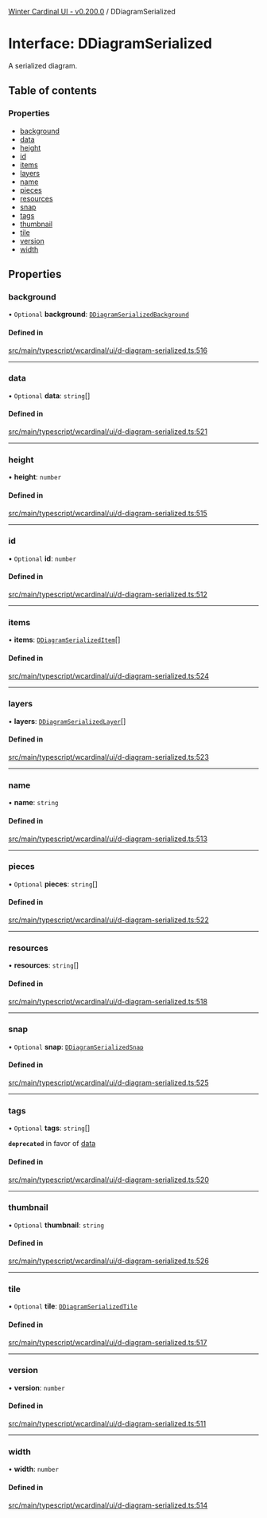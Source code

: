 [Winter Cardinal UI - v0.200.0](../index.md) / DDiagramSerialized

# Interface: DDiagramSerialized

A serialized diagram.

## Table of contents

### Properties

- [background](DDiagramSerialized.md#background)
- [data](DDiagramSerialized.md#data)
- [height](DDiagramSerialized.md#height)
- [id](DDiagramSerialized.md#id)
- [items](DDiagramSerialized.md#items)
- [layers](DDiagramSerialized.md#layers)
- [name](DDiagramSerialized.md#name)
- [pieces](DDiagramSerialized.md#pieces)
- [resources](DDiagramSerialized.md#resources)
- [snap](DDiagramSerialized.md#snap)
- [tags](DDiagramSerialized.md#tags)
- [thumbnail](DDiagramSerialized.md#thumbnail)
- [tile](DDiagramSerialized.md#tile)
- [version](DDiagramSerialized.md#version)
- [width](DDiagramSerialized.md#width)

## Properties

### background

• `Optional` **background**: [`DDiagramSerializedBackground`](DDiagramSerializedBackground.md)

#### Defined in

[src/main/typescript/wcardinal/ui/d-diagram-serialized.ts:516](https://github.com/winter-cardinal/winter-cardinal-ui/blob/v0.200.0/src/main/typescript/wcardinal/ui/d-diagram-serialized.ts#L516)

___

### data

• `Optional` **data**: `string`[]

#### Defined in

[src/main/typescript/wcardinal/ui/d-diagram-serialized.ts:521](https://github.com/winter-cardinal/winter-cardinal-ui/blob/v0.200.0/src/main/typescript/wcardinal/ui/d-diagram-serialized.ts#L521)

___

### height

• **height**: `number`

#### Defined in

[src/main/typescript/wcardinal/ui/d-diagram-serialized.ts:515](https://github.com/winter-cardinal/winter-cardinal-ui/blob/v0.200.0/src/main/typescript/wcardinal/ui/d-diagram-serialized.ts#L515)

___

### id

• `Optional` **id**: `number`

#### Defined in

[src/main/typescript/wcardinal/ui/d-diagram-serialized.ts:512](https://github.com/winter-cardinal/winter-cardinal-ui/blob/v0.200.0/src/main/typescript/wcardinal/ui/d-diagram-serialized.ts#L512)

___

### items

• **items**: [`DDiagramSerializedItem`](DDiagramSerializedItem.md)[]

#### Defined in

[src/main/typescript/wcardinal/ui/d-diagram-serialized.ts:524](https://github.com/winter-cardinal/winter-cardinal-ui/blob/v0.200.0/src/main/typescript/wcardinal/ui/d-diagram-serialized.ts#L524)

___

### layers

• **layers**: [`DDiagramSerializedLayer`](DDiagramSerializedLayer.md)[]

#### Defined in

[src/main/typescript/wcardinal/ui/d-diagram-serialized.ts:523](https://github.com/winter-cardinal/winter-cardinal-ui/blob/v0.200.0/src/main/typescript/wcardinal/ui/d-diagram-serialized.ts#L523)

___

### name

• **name**: `string`

#### Defined in

[src/main/typescript/wcardinal/ui/d-diagram-serialized.ts:513](https://github.com/winter-cardinal/winter-cardinal-ui/blob/v0.200.0/src/main/typescript/wcardinal/ui/d-diagram-serialized.ts#L513)

___

### pieces

• `Optional` **pieces**: `string`[]

#### Defined in

[src/main/typescript/wcardinal/ui/d-diagram-serialized.ts:522](https://github.com/winter-cardinal/winter-cardinal-ui/blob/v0.200.0/src/main/typescript/wcardinal/ui/d-diagram-serialized.ts#L522)

___

### resources

• **resources**: `string`[]

#### Defined in

[src/main/typescript/wcardinal/ui/d-diagram-serialized.ts:518](https://github.com/winter-cardinal/winter-cardinal-ui/blob/v0.200.0/src/main/typescript/wcardinal/ui/d-diagram-serialized.ts#L518)

___

### snap

• `Optional` **snap**: [`DDiagramSerializedSnap`](DDiagramSerializedSnap.md)

#### Defined in

[src/main/typescript/wcardinal/ui/d-diagram-serialized.ts:525](https://github.com/winter-cardinal/winter-cardinal-ui/blob/v0.200.0/src/main/typescript/wcardinal/ui/d-diagram-serialized.ts#L525)

___

### tags

• `Optional` **tags**: `string`[]

**`deprecated`** in favor of [data](DDiagramSerialized.md#data)

#### Defined in

[src/main/typescript/wcardinal/ui/d-diagram-serialized.ts:520](https://github.com/winter-cardinal/winter-cardinal-ui/blob/v0.200.0/src/main/typescript/wcardinal/ui/d-diagram-serialized.ts#L520)

___

### thumbnail

• `Optional` **thumbnail**: `string`

#### Defined in

[src/main/typescript/wcardinal/ui/d-diagram-serialized.ts:526](https://github.com/winter-cardinal/winter-cardinal-ui/blob/v0.200.0/src/main/typescript/wcardinal/ui/d-diagram-serialized.ts#L526)

___

### tile

• `Optional` **tile**: [`DDiagramSerializedTile`](DDiagramSerializedTile.md)

#### Defined in

[src/main/typescript/wcardinal/ui/d-diagram-serialized.ts:517](https://github.com/winter-cardinal/winter-cardinal-ui/blob/v0.200.0/src/main/typescript/wcardinal/ui/d-diagram-serialized.ts#L517)

___

### version

• **version**: `number`

#### Defined in

[src/main/typescript/wcardinal/ui/d-diagram-serialized.ts:511](https://github.com/winter-cardinal/winter-cardinal-ui/blob/v0.200.0/src/main/typescript/wcardinal/ui/d-diagram-serialized.ts#L511)

___

### width

• **width**: `number`

#### Defined in

[src/main/typescript/wcardinal/ui/d-diagram-serialized.ts:514](https://github.com/winter-cardinal/winter-cardinal-ui/blob/v0.200.0/src/main/typescript/wcardinal/ui/d-diagram-serialized.ts#L514)
